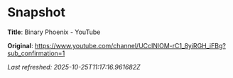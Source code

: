 # Snapshot

**Title**: Binary Phoenix - YouTube

**Original**: <https://www.youtube.com/channel/UCcINlOM-rC1_8yiRGH_iFBg?sub_confirmation=1>

_Last refreshed: 2025-10-25T11:17:16.961682Z_
